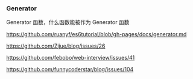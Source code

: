 ### Generator 

Generator 函数，什么函数能被作为 Generator 函数

https://github.com/ruanyf/es6tutorial/blob/gh-pages/docs/generator.md

https://github.com/Zijue/blog/issues/26

https://github.com/febobo/web-interview/issues/41

https://github.com/funnycoderstar/blog/issues/104